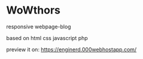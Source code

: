 # WoWthors
responsive webpage-blog

based on html css javascript php

preview it on:
https://enginerd.000webhostapp.com/
